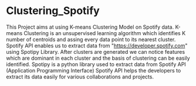 # Clustering_Spotify
This Project aims at using K-means Clustering Model on Spotify data. K-means Clustering is an unsupervised learning algorithm which identifies K number of centroids and assing every data point to its nearest cluster.
Spotify API enables us to extract data from "https://developer.spotify.com" using Spotipy Library.
After clusters are generated we can notice features which are dominant in each cluster and the basis of clustering can be easily identified.
Spotipy is a python library used to extract data from Spotify API (Application Programming Interface)
Spotify API helps the developers to extract its data easily for various collaborations and projects.

